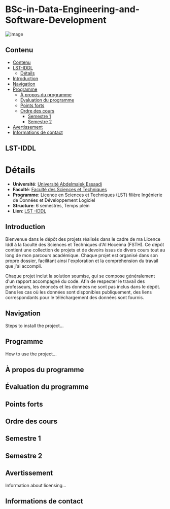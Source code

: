 # BSc-in-Data-Engineering-and-Software-Development
![image](https://github.com/almasstudyjourney/BSc-in-Data-Engineering-and-Software-Development/blob/main/Banner.png)

## Contenu
- [Contenu](#Table_des_matières)
- [LST-IDDL](#LST_en_Ingénierie_de_données_et_développement_logiciel)
   - [Détails](#Détails)
- [Introduction](#Introduction)
- [Navigation](#navigation)
- [Programme](#Programme)
   - [À propos du programme](#à-propos-du-programme)
   - [Évaluation du programme](#évaluation-du-programme)
   - [Points forts](#points-forts)
   - [Ordre des cours](#ordre-des-cours)
      - [Semestre 1](#année-1)
      - [Semestre 2](#année-2)
- [Avertissement](#avertissement)
- [Informations de contact](#informations-de-contact)

## LST-IDDL
# Détails 
* **Université**: [Université Abdelmalek Essaadi](https://www.uae.ac.ma/)
* **Faculté**: [Faculté des Sciences et Techniques](https://fsth.ma/)
* **Programme**: Licence en Sciences et Techniques (LST) filière Ingénierie de Données et Développement Logiciel
* **Structure**: 6 semestres, Temps plein
* **Lien**: [LST -IDDL](https://fsth.ma/upload/docs/22/Depliant-iddl.pdf)
  
## Introduction
Bienvenue dans le dépôt des projets réalisés dans le cadre de ma Licence Iddl à la faculté des Sciences et Techniques d'Al Hoceima (FSTH). Ce dépôt contient une collection de projets et de devoirs issus de divers cours tout au long de mon parcours académique. Chaque projet est organisé dans son propre dossier, facilitant ainsi l'exploration et la compréhension du travail que j'ai accompli.

Chaque projet inclut la solution soumise, qui se compose généralement d'un rapport accompagné du code. Afin de respecter le travail des professeurs, les énoncés et les données ne sont pas inclus dans le dépôt. Dans les cas où les données sont disponibles publiquement, des liens correspondants pour le téléchargement des données sont fournis.

## Navigation
Steps to install the project...

## Programme
How to use the project...
## À propos du programme
## Évaluation du programme
## Points forts
## Ordre des cours
## Semestre 1
## Semestre 2

## Avertissement
Information about licensing...
## Informations de contact
